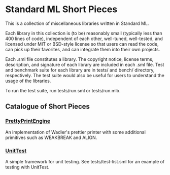 Standard ML Short Pieces
========================

This is a collection of miscellaneous libraries written in Standard ML.

Each library in this collection is (to be) reasonably small (typically
less than 400 lines of code), independent of each other, well-tuned,
well-tested, and licensed under MIT or BSD-style license so that users
can read the code, can pick up their favorites, and can integrate them
into their own projects.

Each .sml file constitutes a library.  The copyright notice, license
terms, description, and signature of each library are included in each
.sml file.  Test and benchmark suite for each library are in tests/
and bench/ directory, respectively.  The test suite would also be
useful for users to understand the usage of the libraries.

To run the test suite, run tests/run.sml or tests/run.mlb.

## Catalogue of Short Pieces ##

### [PrettyPrintEngine](pretty-print-engine.sml)

An implementation of Wadler's prettier printer with some additional
primitives such as WEAKBREAK and ALIGN.

### [UnitTest](unit-test.sml)

A simple framework for unit testing.
See tests/test-list.sml for an example of testing with UnitTest.
